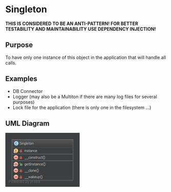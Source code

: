 # Singleton

**THIS IS CONSIDERED TO BE AN ANTI-PATTERN! FOR BETTER TESTABILITY AND MAINTAINABILITY USE DEPENDENCY INJECTION!**

## Purpose

To have only one instance of this object in the application that will handle all calls.

## Examples

* DB Connector
* Logger (may also be a Multiton if there are many log files for several purposes)
* Lock file for the application (there is only one in the filesystem ...)

## UML Diagram

![Alt Singleton UML Diagram](uml/uml.png)